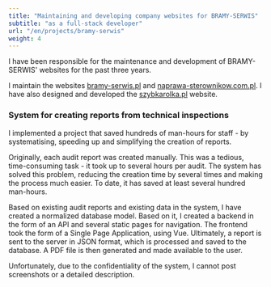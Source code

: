 ```yaml
---
title: "Maintaining and developing company websites for BRAMY-SERWIS"
subtitle: "as a full-stack developer"
url: "/en/projects/bramy-serwis"
weight: 4
---
```


I have been responsible for the maintenance and development of BRAMY-SERWIS' websites for the past three years.
<!--more-->
I maintain the websites [bramy-serwis.pl](https://bramy-serwis.pl) and [naprawa-sterownikow.com.pl](https://naprawa-sterownikow.com.pl).
I have also designed and developed the [szybkarolka.pl](https://szybkarolka.pl) website. 

### System for creating reports from technical inspections
I implemented a project that saved hundreds of man-hours for staff - by systematising, speeding up and simplifying the creation of reports.

Originally, each audit report was created manually. This was a tedious, time-consuming task - it took up to several hours per audit. The system has solved this problem, reducing the creation time by several times and making the process much easier. To date, it has saved at least several hundred man-hours.

Based on existing audit reports and existing data in the system, I have created a normalized database model. Based on it, I created a backend in the form of an API and several static pages for navigation. The frontend took the form of a Single Page Application, using Vue. Ultimately, a report is sent to the server in JSON format, which is processed and saved to the database. A PDF file is then generated and made available to the user.

Unfortunately, due to the confidentiality of the system, I cannot post screenshots or a detailed description.